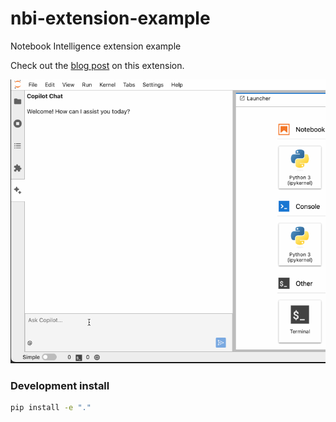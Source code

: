 # nbi-extension-example
Notebook Intelligence extension example

Check out the [blog post](https://notebook-intelligence.github.io/notebook-intelligence/blog/2025/02/05/building-ai-extensions-for-jupyterlab.html) on this extension.

![nbi-extension-example](media/nbi-extension-example.gif)


### Development install

```bash
pip install -e "."
```
